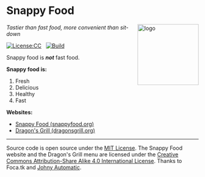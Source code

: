 # Snappy Food
<img src=https://snappyfood.org/graphics/rice-bowl.png align=right width=160 alt=logo>

_Tastier than fast food, more convenient than sit-down_

[![License:CC](https://img.shields.io/badge/License-CC%20BY--SA%204.0-lightgrey.svg)](https://creativecommons.org/licenses/by-sa/4.0/)
&nbsp;
[![Build](https://travis-ci.org/center-key/snappyfood.svg)](https://travis-ci.org/center-key/snappyfood)

Snappy food is **_not_** fast food.

**Snappy food is:**
   1. Fresh
   1. Delicious
   1. Healthy
   1. Fast

**Websites:**
   * [Snappy Food (snappyfood.org)](https://snappyfood.org)
   * [Dragon's Grill (dragonsgrill.org)](https://dragonsgrill.org)

---
Source code is open source under the [MIT License](LICENSE.txt).
The Snappy Food website and the Dragon's Grill menu are licensed under the
[Creative Commons Attribution-Share Alike 4.0 International License](https://creativecommons.org/licenses/by-sa/4.0/).
Thanks to
Foca.tk and
[Johny Automatic](https://commons.wikimedia.org/wiki/File:Johnny_automatic_bowl_of_rice.svg).
